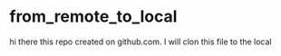 # from_remote_to_local
hi there
this repo created on github.com.
I will clon this file to the local
